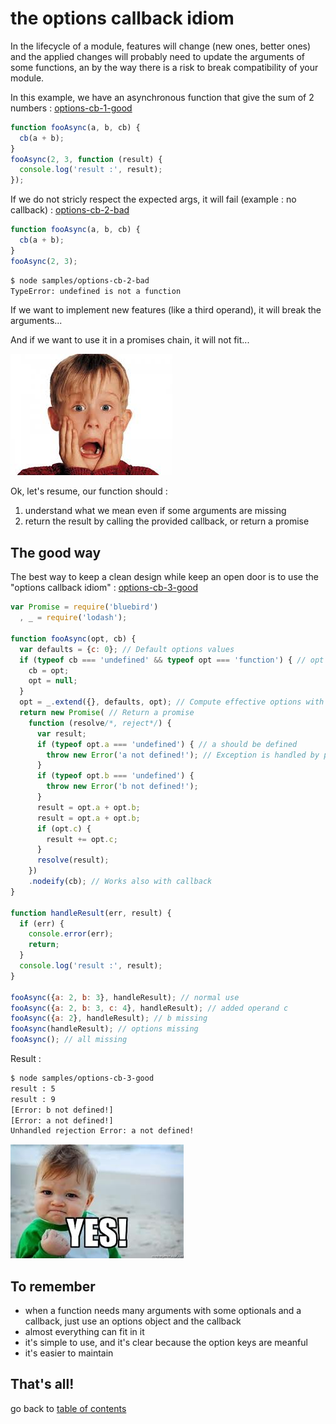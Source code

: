 the options callback idiom
==========================

In the lifecycle of a module, features will change (new ones, better ones) and the applied changes will probably need to update the arguments of some functions, an by the way there is a risk to break compatibility of your module.

In this example, we have an asynchronous function that give the sum of 2 numbers : [options-cb-1-good](https://github.com/openhoat/node-design/blob/master/samples/options-cb-1-good.js)

```javascript
function fooAsync(a, b, cb) {
  cb(a + b);
}
fooAsync(2, 3, function (result) {
  console.log('result :', result);
});
```

If we do not stricly respect the expected args, it will fail (example : no callback) : [options-cb-2-bad](https://github.com/openhoat/node-design/blob/master/samples/options-cb-2-bad.js)

```javascript
function fooAsync(a, b, cb) {
  cb(a + b);
}
fooAsync(2, 3);
```

```bash
$ node samples/options-cb-2-bad
TypeError: undefined is not a function
```

If we want to implement new features (like a third operand), it will break the arguments...

And if we want to use it in a promises chain, it will not fit...

![Oh no!](https://raw.githubusercontent.com/openhoat/node-design/master/assets/oh-no.jpg)

Ok, let's resume, our function should :

1. understand what we mean even if some arguments are missing
2. return the result by calling the provided callback, or return a promise

The good way
------------

The best way to keep a clean design while keep an open door is to use the "options callback idiom" : [options-cb-3-good](https://github.com/openhoat/node-design/blob/master/samples/options-cb-3-good.js)

```javascript
var Promise = require('bluebird')
  , _ = require('lodash');

function fooAsync(opt, cb) {
  var defaults = {c: 0}; // Default options values
  if (typeof cb === 'undefined' && typeof opt === 'function') { // opt is optional
    cb = opt;
    opt = null;
  }
  opt = _.extend({}, defaults, opt); // Compute effective options with defaults
  return new Promise( // Return a promise
    function (resolve/*, reject*/) {
      var result;
      if (typeof opt.a === 'undefined') { // a should be defined
        throw new Error('a not defined!'); // Exception is handled by promise
      }
      if (typeof opt.b === 'undefined') {
        throw new Error('b not defined!');
      }
      result = opt.a + opt.b;
      result = opt.a + opt.b;
      if (opt.c) {
        result += opt.c;
      }
      resolve(result);
    })
    .nodeify(cb); // Works also with callback
}

function handleResult(err, result) {
  if (err) {
    console.error(err);
    return;
  }
  console.log('result :', result);
}

fooAsync({a: 2, b: 3}, handleResult); // normal use
fooAsync({a: 2, b: 3, c: 4}, handleResult); // added operand c
fooAsync({a: 2}, handleResult); // b missing
fooAsync(handleResult); // options missing
fooAsync(); // all missing
```

Result :

```bash
$ node samples/options-cb-3-good
result : 5
result : 9
[Error: b not defined!]
[Error: a not defined!]
Unhandled rejection Error: a not defined!
```

![Oh yeah!](https://raw.githubusercontent.com/openhoat/node-design/master/assets/yes-baby.jpg)

To remember
-----------

- when a function needs many arguments with some optionals and a callback, just use an options object and the callback
- almost everything can fit in it
- it's simple to use, and it's clear because the option keys are meanful
- it's easier to maintain

That's all!
-----------

go back to [table of contents](../README.md#use-cases)